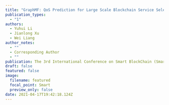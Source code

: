 ```yaml
---
title: "GraphMF: QoS Prediction for Large Scale Blockchain Service Selection"
publication_types:
  - "1"
authors:
  - Yuhui Li
  - Jianlong Xu
  - Wei Liang
author_notes:
  - ""
  - Corresponding Author
  - ""
publication: The 3rd International Conference on Smart BlockChain (SmartBlock 2020)
draft: false
featured: false
image:
  filename: featured
  focal_point: Smart
  preview_only: false
date: 2021-04-17T19:42:18.124Z
---
```

